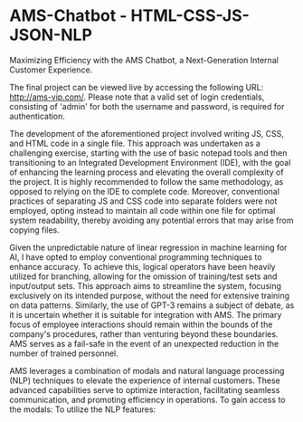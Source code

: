 # AMS-Chatbot - HTML-CSS-JS-JSON-NLP
  Maximizing Efficiency with the AMS Chatbot, a Next-Generation Internal Customer Experience.
  
The final project can be viewed live by accessing the following URL: http://ams-vip.com/.
Please note that a valid set of login credentials, consisting of 'admin' for both the username and password, is required for authentication.

The development of the aforementioned project involved writing JS, CSS, and HTML code in a single file.
This approach was undertaken as a challenging exercise, starting with the use of basic notepad tools and then transitioning to an Integrated Development Environment (IDE), with the goal of enhancing the learning process and elevating the overall complexity of the project.
It is highly recommended to follow the same methodology, as opposed to relying on the IDE to complete code. Moreover, conventional practices of separating JS and CSS code into separate folders were not employed, opting instead to maintain all code within one file for optimal system readability, thereby avoiding any potential errors that may arise from copying files.

Given the unpredictable nature of linear regression in machine learning for AI, I have opted to employ conventional programming techniques to enhance accuracy.
To achieve this, logical operators have been heavily utilized for branching, allowing for the omission of training/test sets and input/output sets.
This approach aims to streamline the system, focusing exclusively on its intended purpose, without the need for extensive training on data patterns.
Similarly, the use of GPT-3 remains a subject of debate, as it is uncertain whether it is suitable for integration with AMS.
The primary focus of employee interactions should remain within the bounds of the company's procedures, rather than venturing beyond these boundaries.
AMS serves as a fail-safe in the event of an unexpected reduction in the number of trained personnel.

AMS leverages a combination of modals and natural language processing (NLP) techniques to elevate the experience of internal customers. 
These advanced capabilities serve to optimize interaction, facilitating seamless communication, and promoting efficiency in operations.
To gain access to the modals: 
To utilize the NLP features: 
  
  
